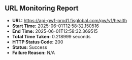 ## URL Monitoring Report

- **URL:** https://api-gw1-prod1.fisglobal.com/gw/v1/health
- **Start Time:** 2025-06-01T12:58:32.150516
- **End Time:** 2025-06-01T12:58:32.369515
- **Total Time Taken:** 0.218999 seconds
- **HTTP Status Code:** 200
- **Status:** Success
- **Failure Reason:** N/A
